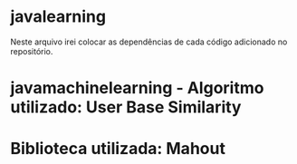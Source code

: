 # javalearning

Neste arquivo irei colocar as dependências de cada código adicionado no repositório.

# javamachinelearning - Algoritmo utilizado: User Base Similarity
#                       Biblioteca utilizada: Mahout
